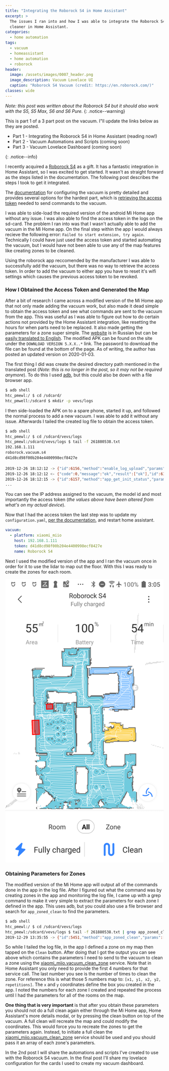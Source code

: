```yaml
---
title: "Integrating the Roborock S4 in Home Assistant"
excerpt: >
  The issues I ran into and how I was able to integrate the Roborock S4 vacuum
  cleaner in Home Assistant.
categories:
  - home automation
tags:
  - vacuum
  - homeassistant
  - home automation
  - roborock
header:
  image: /assets/images/0007_header.png
  image_description: Vacuum Lovelace UI
  caption: "Roborock S4 Vacuum (credit: https://en.roborock.com/)"
classes: wide
---
```

*Note: this post was written about the Roborock S4 but it should also work with the S5, S5 Max, S6 and S6 Pure.*
{: .notice--warning}

<div><p>This is part 1 of a 3 part post on the vacuum.  I"ll update the links below as they are
posted.</p>
<ul>
  <li>Part 1 - Integrating the Roborock S4 in Home Assistant (reading now!)</li>
  <li>Part 2 - Vacuum Automations and Scripts (coming soon)</li>
  <li>Part 3 - Vacuum Lovelace Dashboard (coming soon)</li>
</ul>
</div>
{: .notice--info}

I recently acquired a [Roborock S4](https://en.roborock.com/pages/roborock-s4) as a gift.
It has a fantastic integration in Home Assistant, so I was excited to get started.
It wasn't as straight forward as the steps listed in the documentation. The
following post describes the steps I took to get it integrated.

The [documentation](https://www.home-assistant.io/integrations/vacuum.xiaomi_miio) for configuring the vacuum is pretty detailed and provides
several options for the hardest part, which is [retrieving the access token](https://www.home-assistant.io/integrations/vacuum.xiaomi_miio/#retrieving-the-access-token)
needed to send commands to the vacuum.

I was able to side-load the required version
of the android Mi Home app without any issue.  I was also able to find the access
token in the logs on the sd-card.  The problem I ran into was that I wasn't actually
able to add the vacuum in the Mi Home app.  On the final step within the app I would always
recieve the following error: `Failed to start extension, try again`.  Technically
I could have just used the access token and started automating the vacuum, but
I would have not been able to use any of the map features like creating zones to
be cleaned.

Using the roborock app reccomended by the manufacturer I was able to successfully
add the vacuum, but there was no way to retrieve the access token.  In order to
add the vacuum to either app you have to reset it's wifi settings which causes the
previous access token to be revoked.

### How I Obtained the Access Token and Generated the Map

After a bit of research I came across a modified version of the Mi Home app that
not only made adding the vacuum work, but also made it dead simple to obtain the
access token and see what commands are sent to the vacuum from the app.  This
was useful as I was able to figure out how to do certain actions not provided by
the Home Assistant integration, like resetting the hours for when parts need to
be replaced. It also made getting the parameters for a zone super simple.
 The [website](https://www.kapiba.ru/2017/11/mi-home.html) is in
Russian but can be [easily translated to English](https://translate.google.com/translate?hl=en&sl=auto&tl=en&u=http%3A%2F%2Fwww.kapiba.ru%2F2017%2F11%2Fmi-home.html%3Ffbclid%3DIwAR2j_xmuskJSphPDWDosfa4z7R3fZnvoaxYa8PxtqCgGj7HSBx0DUkg7hyw).
The modified APK can be found on the site under the `DOWNLOAD VERSION 5.X.X..*`
link.  The password to download the file can be found at the bottom of the page.
As of writing, the author has posted an updated version on 2020-01-03.

The first thing I did was create the desired directory path mentioned in the
translated post (*Note: this is no longer in the post, so it may not be required anymore*).  To do this I used [adb](https://developer.android.com/studio/command-line/adb), but this could also be down with a
file browser app.

```sh
$ adb shell
htc_pmewl:/ $ cd /sdcard/
htc_pmwell:/sdcard $ mkdir -p vevs/logs
```

I then side-loaded the APK on to a spare phone, started it up, and followed
the normal process to add a new vacuum.  I was able to add it without any issue.
Afterwards I tailed the created log file to obtain the access token.

```sh
$ adb shell
htc_pmewl:/ $ cd /sdcard/vevs/logs
htc_pmewl:/sdcard/vevs/logs $ tail -f 261880538.txt
192.168.1.111
roborock.vacuum.s4
d41d8cd98f00b204e4400998ecf8427e

2019-12-26 18:12:12 -> {"id":6156,"method":"enable_log_upload","params":[0,2]}
2019-12-26 18:12:12 <- {"code":0,"message":"ok","result":["ok"],"id":6156}
2019-12-26 18:12:15 -> {"id":6157,"method":"app_get_init_status","params":[]}
...
```
You can see the IP address assigned to the vacuum, the model id and most importantly
the access token (*the values above have been altered from what's on my actual device*).

Now that I had the access token the last step was to update my `configuration.yaml`,
[per the documentation](https://www.home-assistant.io/integrations/vacuum.xiaomi_miio/#configuration), and restart home assistant.

```yaml
vacuum:
  - platform: xiaomi_miio
    host: 192.168.1.111
    token: d41d8cd98f00b204e4400998ecf8427e
    name: Roborock S4
```

Next I used the modified version of the app and I ran the vacuum once in order
for it to use the lidar to map out the floor.  With this I was ready to create
the zones for each room.

[![Vacuum Map](/assets/images/0007_vacuum_map.png)](/assets/images/0007_vacuum_map.png)

### Obtaining Parameters for Zones

The modified version of the Mi Home app will output all of the commands done in
the app in the log file.  After I figured out what the command was by creating
zones in the app and monitoring the log file, I came up with a grep command to
make it very simple to extract the parameters for each zone I defined in the app.
This uses adb, but you could also use a file browser and search for `app_zoned_clean`
to find the parameters.

```sh
$ adb shell
htc_pmewl:/ $ cd /sdcard/vevs/logs
htc_pmewl:/sdcard/vevs/logs $ tail -f 261880538.txt | grep app_zoned_clean
2019-12-29 13:35:55 -> {"id":5451,"method":"app_zoned_clean","params":[[22050,24850,29800,29150,1]]}
```

So while I tailed the log file, in the app I defined a zone on my map then tapped
on the `Clean` button.  After doing that I got the output you can see above which
contains the parameters I need to send to the vacuum to clean a zone using the
[xiaomi_miio.vacuum_clean_zone](https://www.home-assistant.io/integrations/vacuum.xiaomi_miio/#service-xiaomi_miiovacuum_clean_zone)
service. Note that in Home Assistant you only need to provide the first 4 numbers
for that service call.  The last number you see is the number of times to clean
the zone.  For reference this is what those 5 numbers map to: `[x1, y1, x2, y2, repetitions]`.
The `x` and `y` coordinates define the box you created in the app. I noted the
numbers for each zone I created and repeated the process until I had
the parameters for all of the rooms on the map.

**One thing that is very important** is that after you obtain these parameters you
should not do a full clean again either through the Mi Home app, Home Assistant's
more details modal, or by pressing the clean button on top of the vacuum.  A full
clean will recreate the map and could modify the coordinates.  This would force
you to recreate the zones to get the parameters again.  Instead, to initiate a full clean the [xiaomi_miio.vacuum_clean_zone](https://www.home-assistant.io/integrations/vacuum.xiaomi_miio/#service-xiaomi_miiovacuum_clean_zone)
service should be used and you should pass it an array of each zone's parameters.

In the 2nd post I will share the automations and scripts I've created to
use with the Roborock S4 vacuum.  In the final post I'll share my lovelace configuration
for the cards I used to create my vacuum dashboard.
